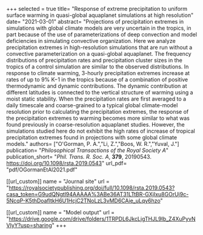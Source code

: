 +++
selected = true
title= "Response of extreme precipitation to uniform surface warming in quasi-global aquaplanet simulations at high resolution"
date= "2021-03-01"
abstract= "Projections of precipitation extremes in simulations with global climate models are very uncertain in the tropics, in part because of the use of parameterizations of deep convection and model deficiencies in simulating convective organization. Here we analyze precipitation extremes in high-resolution simulations that are run without a convective parameterization on a quasi-global aquaplanet. The frequency distributions of precipitation rates and precipitation cluster sizes in the tropics of a control simulation are similar to the observed distributions. In response to climate warming, 3-hourly precipitation extremes increase at rates of up to 9% K−1 in the tropics because of a combination of positive thermodynamic and dynamic contributions. The dynamic contribution at different latitudes is connected to the vertical structure of warming using a moist static stability. When the precipitation rates are first averaged to a daily timescale and coarse-grained to a typical global climate-model resolution prior to calculating the precipitation extremes, the response of the precipitation extremes to warming becomes more similar to what was found previously in coarse-resolution aquaplanet studies. However, the simulations studied here do not exhibit the high rates of increase of tropical precipitation extremes found in projections with some global climate models."
authors= ["O'Gorman, P. A.","Li, Z.","Boos, W. R.","Yuval, J."]
publication= "*Philosophical Transactions of the Royal Society A*"
publication_short= "*Phil. Trans. R. Soc. A*, **379**, 20190543. https://doi.org/10.1098/rsta.2019.0543"
url_pdf= "pdf/OGormanEtAl2021.pdf"

[[url_custom]]
    name = "Journal site"
    url = "https://royalsocietypublishing.org/doi/full/10.1098/rsta.2019.0543?casa_token=G9udQNgtl94AAAAA%3ABe36AT31LTtBR-GXjIxu8GOrUj9c-5NcqP-K5thDoafltkH6U1HcjC2TNoLzL3vMD6CAie_uLqy6hzo"


[[url_custom]]
    name = "Model output"
    url = "https://drive.google.com/drive/folders/1TRPDL6JkcLjgTHJL9Ib_Z4XuPyvNVIyY?usp=sharing"
+++


